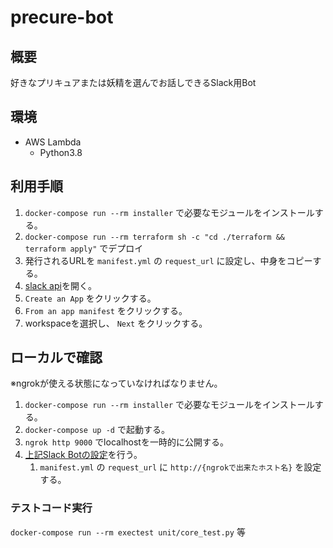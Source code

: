 # precure-bot

## 概要

好きなプリキュアまたは妖精を選んでお話しできるSlack用Bot

## 環境

- AWS Lambda
  - Python3.8

## 利用手順

1. `docker-compose run --rm installer` で必要なモジュールをインストールする。
2. `docker-compose run --rm terraform sh -c "cd ./terraform && terraform apply"` でデプロイ
3. 発行されるURLを `manifest.yml` の `request_url` に設定し、中身をコピーする。
4. [slack api](https://api.slack.com/apps/)を開く。
5. `Create an App` をクリックする。
6. `From an app manifest` をクリックする。
7. workspaceを選択し、 `Next` をクリックする。

## ローカルで確認

※ngrokが使える状態になっていなければなりません。

1. `docker-compose run --rm installer` で必要なモジュールをインストールする。
2. `docker-compose up -d` で起動する。
3. `ngrok http 9000` でlocalhostを一時的に公開する。
4. [上記Slack Botの設定](#利用手順)を行う。
   1. `manifest.yml` の `request_url` に `http://{ngrokで出来たホスト名}` を設定する。

### テストコード実行

`docker-compose run --rm exectest unit/core_test.py` 等
